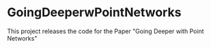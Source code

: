 # GoingDeeperwPointNetworks
This project releases the code for the Paper "Going Deeper with Point Networks"
